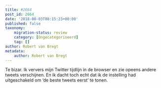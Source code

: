 ```yaml
---
title: #2664
post_id: 2664
date: '2018-08-03T08:15:23+00:00'
published: false
taxonomy:
    migration-status: review
    category: [Ongecategoriseerd]
    tag: []
author: Robert van Bregt
metadata:
    author: Robert van Bregt
---
```

Te bizar. Ik ververs mijn Twitter tijdlijn in de browser en zie opeens andere tweets verschijnen. En ik dacht toch echt dat ik de instelling had uitgeschakeld om ‘de beste tweets eerst’ te tonen.